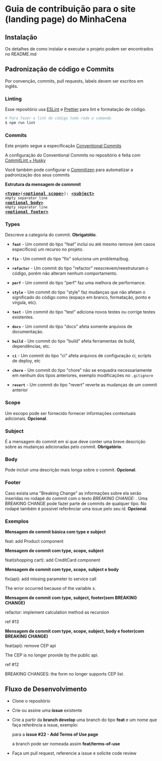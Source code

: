# Guia de contribuição para o site (landing page) do MinhaCena

## Instalação

Os detalhes de como instalar e executar o projeto podem ser encontrados no README.md
## Padronização de código e Commits
Por convenção, commits, pull requests, labels devem ser escritos em inglês.

### Linting
Esse repositório usa [ESLint](https://eslint.org/) e [Prettier](https://prettier.io/) para lint e formatação de código.

```bash
# Para fazer o lint do código todo rode o comando
$ npm run lint
```

### Commits
Este projeto segue a especificação [Conventional Commits](https://www.conventionalcommits.org/en/v1.0.0/)

A configuração do Conventional Commits no repositório é feita com [CommitLint + Husky](https://github.com/conventional-changelog/commitlint)

Você também pode configurar o [Commitizen](https://github.com/commitizen/cz-cli) para automatizar a padronização dos seus commits

**Estrutura da mensagem de commmit**

<pre>
<b><a href="#types">&lt;type&gt;</a></b></font>(<b><a href="#scope">&lt;optional scope&gt;</a></b>): <b><a href="#subject">&lt;subject&gt;</a></b>
<sub>empty separator line</sub>
<b><a href="#body">&lt;optional body&gt;</a></b>
<sub>empty separator line</sub>
<b><a href="#footer">&lt;optional footer&gt;</a></b>
</pre>


### Types
Descreve a categoria do commit. **Obrigatótio**.

* **`feat`** - Um commit do tipo "feat" inclui ou até mesmo remove (em casos específicos) um recurso no projeto.

* **`fix`** - Um commit do tipo "fix" soluciona um problema/bug.

* **`refactor`** - Um commit do tipo "refactor" reescrevem/reestruturam o código, porém não alteram nenhum comportamento.

* **`perf`** - Um commit do tipo "perf" faz uma melhora de performance.

* **`style`** - Um commit do tipo "style" faz mudanças que não afetam o significado do código como (espaço em branco, formatação, ponto e vírgula, etc).

* **`test`** - Um commit do tipo "test" adiciona novos testes ou corrige testes existentes.

* **`docs`** - Um commit do tipo "docs" afeta somente arquivos de documentação.

* **`build`** - Um commit do tipo "build" afeta ferramentas de build, dependências, etc.

* **`ci`** - Um commit do tipo "ci" afeta arquivos de configuração ci, scripts de deploy, etc

* **`chore`** - Um commit do tipo "chore" não se enquadra necessariamente em nenhum dos tipos anteriores, exemplo modificações no `.gitignore`

* **`revert`** - Um commit do tipo "revert" reverte as mudanças de um commit anterior

### Scope
Um escopo pode ser fornecido fornecer informações contextuais adicionais.
**Opcional**.

### Subject
É a mensagem do commit em si que deve conter uma breve descrição sobre as mudanças adicionadas pelo commit. **Obrigatório**.

### Body
Pode incluir uma descrição mais longa sobre o commit. **Opcional**.

### Footer
Caso exista uma "Breaking Change" as informações sobre ela serão inseridas no rodapé do commit com o texto *BREAKING CHANGE:* . Uma BREAKING CHANGE pode fazer parte de commits de qualquer tipo.
No rodapé também é possível referênciar uma issue pelo seu id. **Opcional**.

### Exemplos


**Mensagem de commit básica com type e subject**

feat: add Product component

**Mensagem de commit com type, scope, subject**

feat(shopping cart): add CreditCard component

**Mensagem de commit com type, scope, subject e body**

fix(api): add missing parameter to service call

The error occurred because of the variable x.

**Mensagem de commit com type, subject, footer(sem BREAKING CHANGE)**

refactor: implement calculation method as recursion

ref #13

**Mensagem de commit com type, scope, subject, body e footer(com BREAKING CHANGE)**

feat(api): remove CEP api

The CEP is no longer provide by the public api.

ref #12

BREAKING CHANGES: the form no longer supports CEP list.


## Fluxo de Desenvolvimento

* Clone o repositório
* Crie ou assine uma **issue** existente
* Crie a partir da **branch develop** uma branch do tipo **feat** e um nome que faça referência a issue, exemplo:

	para a **issue #22 - Add Terms of Use page**

	a branch pode ser nomeada assim **feat/terms-of-use**
* Faça um pull request, referencie a issue e solicite code review
